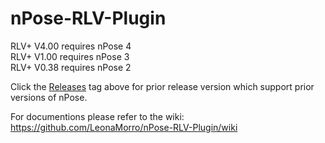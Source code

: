 # nPose-RLV-Plugin
RLV+ V4.00 requires nPose 4  
RLV+ V1.00 requires nPose 3  
RLV+ V0.38 requires nPose 2

Click the [Releases](https://github.com/nPoseTeam/nPose-RLV-Plugin/releases) tag above for prior release version which support prior versions of nPose.

For documentions please refer to the wiki: https://github.com/LeonaMorro/nPose-RLV-Plugin/wiki
